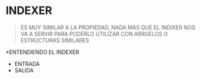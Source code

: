 # INDEXER
> ES MUY SIMILAR A LA PROPIEDAD, NADA MAS QUE EL INDIXER NOS VA A SERVIR PARA PODERLO UTILIZAR CON ARRGELOS O ESTRUCTURAS SIMILARES

*ENTENDIENDO EL INDEXER
* ENTRADA
* SALIDA